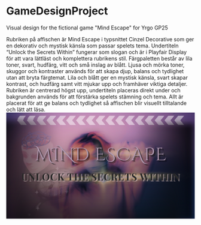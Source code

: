 # GameDesignProject
Visual design for the fictional game "Mind Escape" for Yrgo GP25

Rubriken på affischen är Mind Escape i typsnittet Cinzel Decorative som ger en dekorativ och mystisk känsla som passar spelets tema. 
Undertiteln “Unlock the Secrets Within” fungerar som slogan och är i Playfair Display för att vara lättläst och komplettera rubrikens stil.
Färgpaletten består av lila toner, svart, hudfärg, vitt och små inslag av blått. 
Ljusa och mörka toner, skuggor och kontraster används för att skapa djup, balans och tydlighet utan att bryta färgtemat. Lila och blått ger en mystisk känsla, svart skapar kontrast, och hudfärg samt vitt mjukar upp och framhäver viktiga detaljer.
Rubriken är centrerad högst upp, undertiteln placeras direkt under och bakgrunden används för att förstärka spelets stämning och tema. Allt är placerat för att ge balans och tydlighet så affischen blir visuellt tilltalande och lätt att läsa.
![Mind Escape Design](game_design.png)
